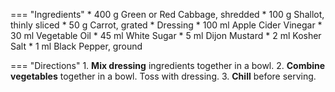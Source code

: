 === "Ingredients"
    * 400 g Green or Red Cabbage, shredded
    * 100 g Shallot, thinly sliced
    * 50 g Carrot, grated
    * Dressing
        * 100 ml Apple Cider Vinegar
        * 30 ml Vegetable Oil
        * 45 ml White Sugar
        * 5 ml Dijon Mustard
        * 2 ml Kosher Salt
        * 1 ml Black Pepper, ground

=== "Directions"
    1. **Mix dressing** ingredients together in a bowl.
    2. **Combine vegetables** together in a bowl. Toss with dressing.
    3. **Chill** before serving.

[^1]:
    ["Better living through vinegar coleslaw."](https://www.reddit.com/r/EatCheapAndHealthy/comments/i64x5l/). Reddit. August 2020. Accessed August 2020.

